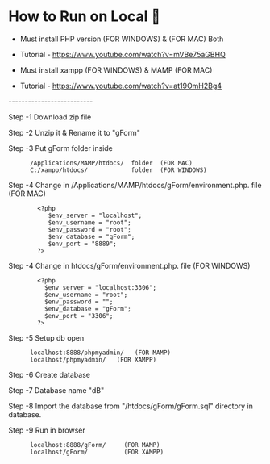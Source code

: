 # How to Run on Local 📖

- Must install PHP version (FOR WINDOWS) & (FOR MAC) Both
- Tutorial - https://www.youtube.com/watch?v=mVBe75aGBHQ


- Must install xampp (FOR WINDOWS) & MAMP (FOR MAC) 
- Tutorial - https://www.youtube.com/watch?v=at19OmH2Bg4

-------*---------*----------

Step -1   Download zip file 

Step -2   Unzip it & Rename it to "gForm"

Step -3   Put gForm folder inside 

          /Applications/MAMP/htdocs/  folder  (FOR MAC)
          C:/xampp/htdocs/            folder  (FOR WINDOWS)

Step -4   Change in /Applications/MAMP/htdocs/gForm/environment.php. file (FOR MAC)
          
            <?php
               $env_server = "localhost";
               $env_username = "root";
               $env_password = "root";
               $env_database = "gForm";
               $env_port = "8889";
            ?>

Step -4   Change in htdocs/gForm/environment.php. file (FOR WINDOWS)
          
            <?php
              $env_server = "localhost:3306";
              $env_username = "root";
              $env_password = "";
              $env_database = "gForm";
              $env_port = "3306";
            ?>

Step -5   Setup db open 

          localhost:8888/phpmyadmin/   (FOR MAMP)
          localhost/phpmyadmin/   (FOR XAMPP)

Step -6   Create database 

Step -7   Database name  "dB"

Step -8   Import the database from "/htdocs/gForm/gForm.sql" directory in database.

Step -9   Run in browser 

          localhost:8888/gForm/     (FOR MAMP)
          localhost/gForm/          (FOR XAMPP)


